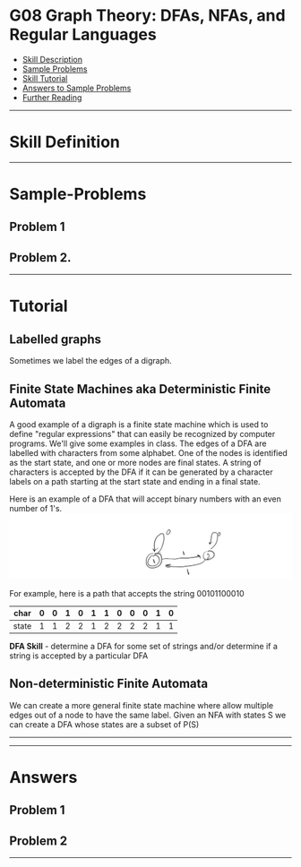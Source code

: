 # G08 Graph Theory: DFAs, NFAs, and Regular Languages



* [Skill Description](#skill-description)
* [Sample Problems](#Sample-Problems)
* [Skill Tutorial](#Tutorial)
* [Answers to Sample Problems](#Answers)
* [Further Reading](#Reading)

---


# Skill Definition




---

# Sample-Problems

## Problem 1


## Problem 2.


---

# Tutorial

## Labelled graphs
Sometimes we label the edges of a digraph.

## Finite State Machines aka Deterministic Finite Automata
A good example of a digraph is a finite state machine which is used to define "regular expressions" that can easily
be recognized by computer programs. We'll give some examples in class. The edges of a DFA are labelled with characters from some alphabet. One of the nodes is identified as the start state, and one or more nodes are final states. A string of characters
is accepted by the DFA if it can be generated by a character labels on a path starting at the start state and ending in a final state.

Here is an example of a DFA that will accept binary numbers with an even number of 1's.
![dfa1](dfa1.png)

For example, here is a path that accepts the string 00101100010

|char |0|0|1|0|1|1|0|0|0|1|0|
|-    |-|-|-|-|-|-|-|-|-|-|-|
|state|1|1|2|2|1|2|2|2|2|1|1|

**DFA Skill** - determine a DFA for some set of strings and/or determine if a string is accepted by a particular DFA

## Non-deterministic Finite Automata
We can create a more general finite state machine where allow multiple edges out of a node to have the same label.
Given an NFA with states S we can create a DFA whose states are a subset of P(S) 



---
---

# Answers

## Problem 1

## Problem 2


---
